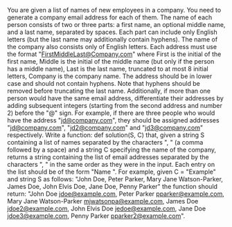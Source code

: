 You are given a list of names of new employees in a company. You need to generate a company email address for each of them.
The name of each person consists of two or three parts: a first name, an optional middle name, and a last name, separated by spaces. Each part can include only English letters (but the last name may additionally contain hyphens). The name of the company also consists only of English letters.
Each address must use the format "FirstMiddleLast@Company.com" where
First is the initial of the first name,
Middle is the initial of the middle name (but only if the person has a middle name),
Last is the last name, truncated to at most 8 initial letters,
Company is the company name.
The address should be in lower case and should not contain hyphens.
Note that hyphens should be removed before truncating the last name.
Additionally, if more than one person would have the same email address, differentiate their addresses by adding subsequent integers (starting from the second address and number 2) before the "@" sign. For example, if there are three people who would have the address "jd@company.com", they should be assigned addresses "jd@company.com", "jd2@company.com" and "jd3@company.com" respectively.
Write a function:
def solution(S, C)
that, given a string S containing a list of names separated by the characters ", "
(a comma followed by a space)
and a string C specifying the name of the company, returns a string containing the list of email addresses separated by the characters ", " in the same order as they were in the input. Each entry on the list should be of the form "Name <Email>".
For example, given C = "Example" and string S as follows:
"John Doe, Peter Parker, Mary Jane Watson-Parker, James Doe, John Elvis Doe, Jane Doe, Penny Parker"
the function should return:
"John Doe <jdoe@example.com>, Peter Parker <pparker@example.com>, Mary Jane Watson-Parker <mjwatsonpa@example.com>, James Doe <jdoe2@example.com>, John Elvis Doe <jedoe@example.com>, Jane Doe <jdoe3@example.com>, Penny Parker <pparker2@example.com>".